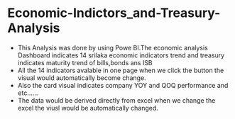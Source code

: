 # Economic-Indictors_and-Treasury-Analysis
* This Analysis was done by using Powe BI.The economic analysis Dashboard indicates 14 srilaka economic indicators trend and treasury indicates maturity trend of bills,bonds ans ISB
* All the 14 indicators avalable in one page when we click the button the visual would automatically become change.
* Also the card visual indicates company YOY and QOQ performance and etc......
* The data would be derived directly from excel when we change the excel the viusl would be automatically changed.
